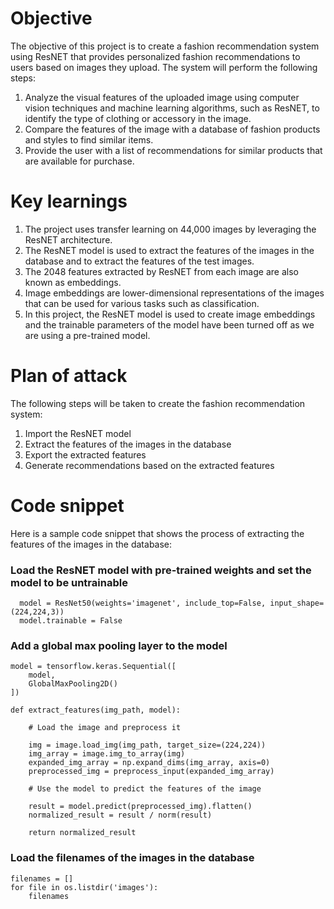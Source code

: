 # Objective
The objective of this project is to create a fashion recommendation system using ResNET that provides personalized fashion recommendations to users based on images they upload. The system will perform the following steps:

1. Analyze the visual features of the uploaded image using computer vision techniques and machine learning algorithms, such as ResNET, to identify the type of clothing or accessory in the image.
2. Compare the features of the image with a database of fashion products and styles to find similar items.
3. Provide the user with a list of recommendations for similar products that are available for purchase.

# Key learnings
1. The project uses transfer learning on 44,000 images by leveraging the ResNET architecture.
2. The ResNET model is used to extract the features of the images in the database and to extract the features of the test images.
3. The 2048 features extracted by ResNET from each image are also known as embeddings.
4. Image embeddings are lower-dimensional representations of the images that can be used for various tasks such as classification.
5. In this project, the ResNET model is used to create image embeddings and the trainable parameters of the model have been turned off as we are using a pre-trained model.

# Plan of attack
The following steps will be taken to create the fashion recommendation system:

1. Import the ResNET model
2. Extract the features of the images in the database
3. Export the extracted features
4. Generate recommendations based on the extracted features

# Code snippet

Here is a sample code snippet that shows the process of extracting the features of the images in the database:
### Load the ResNET model with pre-trained weights and set the model to be untrainable
```
  model = ResNet50(weights='imagenet', include_top=False, input_shape=(224,224,3))
  model.trainable = False
```

### Add a global max pooling layer to the model
```
model = tensorflow.keras.Sequential([
    model,
    GlobalMaxPooling2D()
])
```
```
def extract_features(img_path, model):
    
    # Load the image and preprocess it
   
    img = image.load_img(img_path, target_size=(224,224))
    img_array = image.img_to_array(img)
    expanded_img_array = np.expand_dims(img_array, axis=0)
    preprocessed_img = preprocess_input(expanded_img_array)
    
    # Use the model to predict the features of the image
    
    result = model.predict(preprocessed_img).flatten()
    normalized_result = result / norm(result)
    
    return normalized_result
```
### Load the filenames of the images in the database
```
filenames = []
for file in os.listdir('images'):
    filenames
```
